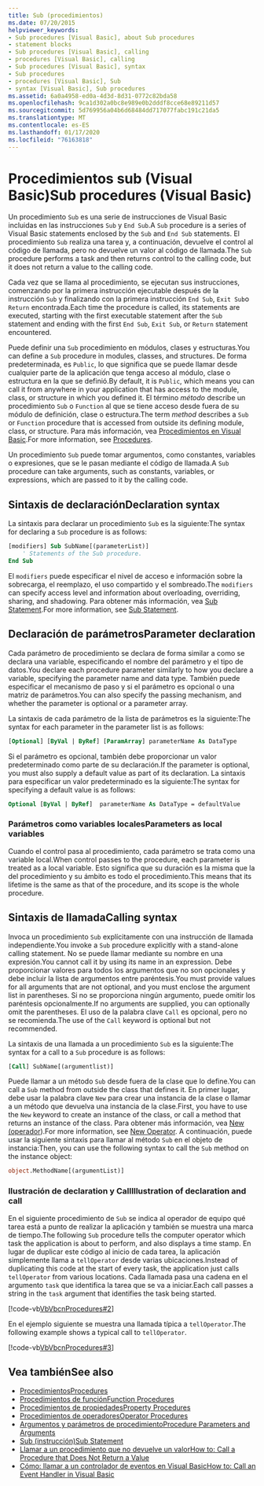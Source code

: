 ```yaml
---
title: Sub (procedimientos)
ms.date: 07/20/2015
helpviewer_keywords:
- Sub procedures [Visual Basic], about Sub procedures
- statement blocks
- Sub procedures [Visual Basic], calling
- procedures [Visual Basic], calling
- Sub procedures [Visual Basic], syntax
- Sub procedures
- procedures [Visual Basic], Sub
- syntax [Visual Basic], Sub procedures
ms.assetid: 6a0a4958-ed0a-4d3d-8d31-0772c82bda58
ms.openlocfilehash: 9ca1d302a0bc8e989e0b2dddf8cce68e89211d57
ms.sourcegitcommit: 5d769956a04b6d68484dd717077fabc191c21da5
ms.translationtype: MT
ms.contentlocale: es-ES
ms.lasthandoff: 01/17/2020
ms.locfileid: "76163818"
---
```

# <a name="sub-procedures-visual-basic"></a><span data-ttu-id="21b5f-102">Procedimientos sub (Visual Basic)</span><span class="sxs-lookup"><span data-stu-id="21b5f-102">Sub procedures (Visual Basic)</span></span>

<span data-ttu-id="21b5f-103">Un procedimiento `Sub` es una serie de instrucciones de Visual Basic incluidas en las instrucciones `Sub` y `End Sub`.</span><span class="sxs-lookup"><span data-stu-id="21b5f-103">A `Sub` procedure is a series of Visual Basic statements enclosed by the `Sub` and `End Sub` statements.</span></span> <span data-ttu-id="21b5f-104">El procedimiento `Sub` realiza una tarea y, a continuación, devuelve el control al código de llamada, pero no devuelve un valor al código de llamada.</span><span class="sxs-lookup"><span data-stu-id="21b5f-104">The `Sub` procedure performs a task and then returns control to the calling code, but it does not return a value to the calling code.</span></span>

<span data-ttu-id="21b5f-105">Cada vez que se llama al procedimiento, se ejecutan sus instrucciones, comenzando por la primera instrucción ejecutable después de la instrucción `Sub` y finalizando con la primera instrucción `End Sub`, `Exit Sub`o `Return` encontrada.</span><span class="sxs-lookup"><span data-stu-id="21b5f-105">Each time the procedure is called, its statements are executed, starting with the first executable statement after the `Sub` statement and ending with the first `End Sub`, `Exit Sub`, or `Return` statement encountered.</span></span>

<span data-ttu-id="21b5f-106">Puede definir una `Sub` procedimiento en módulos, clases y estructuras.</span><span class="sxs-lookup"><span data-stu-id="21b5f-106">You can define a `Sub` procedure in modules, classes, and structures.</span></span> <span data-ttu-id="21b5f-107">De forma predeterminada, es `Public`, lo que significa que se puede llamar desde cualquier parte de la aplicación que tenga acceso al módulo, clase o estructura en la que se definió.</span><span class="sxs-lookup"><span data-stu-id="21b5f-107">By default, it is `Public`, which means you can call it from anywhere in your application that has access to the module, class, or structure in which you defined it.</span></span> <span data-ttu-id="21b5f-108">El término *método* describe un procedimiento `Sub` o `Function` al que se tiene acceso desde fuera de su módulo de definición, clase o estructura.</span><span class="sxs-lookup"><span data-stu-id="21b5f-108">The term *method* describes a `Sub` or `Function` procedure that is accessed from outside its defining module, class, or structure.</span></span> <span data-ttu-id="21b5f-109">Para más información, vea [Procedimientos en Visual Basic](./index.md).</span><span class="sxs-lookup"><span data-stu-id="21b5f-109">For more information, see [Procedures](./index.md).</span></span>

<span data-ttu-id="21b5f-110">Un procedimiento `Sub` puede tomar argumentos, como constantes, variables o expresiones, que se le pasan mediante el código de llamada.</span><span class="sxs-lookup"><span data-stu-id="21b5f-110">A `Sub` procedure can take arguments, such as constants, variables, or expressions, which are passed to it by the calling code.</span></span>

## <a name="declaration-syntax"></a><span data-ttu-id="21b5f-111">Sintaxis de declaración</span><span class="sxs-lookup"><span data-stu-id="21b5f-111">Declaration syntax</span></span>

<span data-ttu-id="21b5f-112">La sintaxis para declarar un procedimiento `Sub` es la siguiente:</span><span class="sxs-lookup"><span data-stu-id="21b5f-112">The syntax for declaring a `Sub` procedure is as follows:</span></span>

```vb
[modifiers] Sub SubName[(parameterList)]
    ' Statements of the Sub procedure.
End Sub
```

<span data-ttu-id="21b5f-113">El `modifiers` puede especificar el nivel de acceso e información sobre la sobrecarga, el reemplazo, el uso compartido y el sombreado.</span><span class="sxs-lookup"><span data-stu-id="21b5f-113">The `modifiers` can specify access level and information about overloading, overriding, sharing, and shadowing.</span></span> <span data-ttu-id="21b5f-114">Para obtener más información, vea [Sub Statement](../../../language-reference/statements/sub-statement.md).</span><span class="sxs-lookup"><span data-stu-id="21b5f-114">For more information, see [Sub Statement](../../../language-reference/statements/sub-statement.md).</span></span>

## <a name="parameter-declaration"></a><span data-ttu-id="21b5f-115">Declaración de parámetros</span><span class="sxs-lookup"><span data-stu-id="21b5f-115">Parameter declaration</span></span>

<span data-ttu-id="21b5f-116">Cada parámetro de procedimiento se declara de forma similar a como se declara una variable, especificando el nombre del parámetro y el tipo de datos.</span><span class="sxs-lookup"><span data-stu-id="21b5f-116">You declare each procedure parameter similarly to how you declare a variable, specifying the parameter name and data type.</span></span> <span data-ttu-id="21b5f-117">También puede especificar el mecanismo de paso y si el parámetro es opcional o una matriz de parámetros.</span><span class="sxs-lookup"><span data-stu-id="21b5f-117">You can also specify the passing mechanism, and whether the parameter is optional or a parameter array.</span></span>

<span data-ttu-id="21b5f-118">La sintaxis de cada parámetro de la lista de parámetros es la siguiente:</span><span class="sxs-lookup"><span data-stu-id="21b5f-118">The syntax for each parameter in the parameter list is as follows:</span></span>

```vb
[Optional] [ByVal | ByRef] [ParamArray] parameterName As DataType
```

<span data-ttu-id="21b5f-119">Si el parámetro es opcional, también debe proporcionar un valor predeterminado como parte de su declaración.</span><span class="sxs-lookup"><span data-stu-id="21b5f-119">If the parameter is optional, you must also supply a default value as part of its declaration.</span></span> <span data-ttu-id="21b5f-120">La sintaxis para especificar un valor predeterminado es la siguiente:</span><span class="sxs-lookup"><span data-stu-id="21b5f-120">The syntax for specifying a default value is as follows:</span></span>

```vb
Optional [ByVal | ByRef]  parameterName As DataType = defaultValue
```

### <a name="parameters-as-local-variables"></a><span data-ttu-id="21b5f-121">Parámetros como variables locales</span><span class="sxs-lookup"><span data-stu-id="21b5f-121">Parameters as local variables</span></span>

<span data-ttu-id="21b5f-122">Cuando el control pasa al procedimiento, cada parámetro se trata como una variable local.</span><span class="sxs-lookup"><span data-stu-id="21b5f-122">When control passes to the procedure, each parameter is treated as a local variable.</span></span> <span data-ttu-id="21b5f-123">Esto significa que su duración es la misma que la del procedimiento y su ámbito es todo el procedimiento.</span><span class="sxs-lookup"><span data-stu-id="21b5f-123">This means that its lifetime is the same as that of the procedure, and its scope is the whole procedure.</span></span>

## <a name="calling-syntax"></a><span data-ttu-id="21b5f-124">Sintaxis de llamada</span><span class="sxs-lookup"><span data-stu-id="21b5f-124">Calling syntax</span></span>

<span data-ttu-id="21b5f-125">Invoca un procedimiento `Sub` explícitamente con una instrucción de llamada independiente.</span><span class="sxs-lookup"><span data-stu-id="21b5f-125">You invoke a `Sub` procedure explicitly with a stand-alone calling statement.</span></span> <span data-ttu-id="21b5f-126">No se puede llamar mediante su nombre en una expresión.</span><span class="sxs-lookup"><span data-stu-id="21b5f-126">You cannot call it by using its name in an expression.</span></span> <span data-ttu-id="21b5f-127">Debe proporcionar valores para todos los argumentos que no son opcionales y debe incluir la lista de argumentos entre paréntesis.</span><span class="sxs-lookup"><span data-stu-id="21b5f-127">You must provide values for all arguments that are not optional, and you must enclose the argument list in parentheses.</span></span> <span data-ttu-id="21b5f-128">Si no se proporciona ningún argumento, puede omitir los paréntesis opcionalmente.</span><span class="sxs-lookup"><span data-stu-id="21b5f-128">If no arguments are supplied, you can optionally omit the parentheses.</span></span> <span data-ttu-id="21b5f-129">El uso de la palabra clave `Call` es opcional, pero no se recomienda.</span><span class="sxs-lookup"><span data-stu-id="21b5f-129">The use of the `Call` keyword is optional but not recommended.</span></span>

<span data-ttu-id="21b5f-130">La sintaxis de una llamada a un procedimiento `Sub` es la siguiente:</span><span class="sxs-lookup"><span data-stu-id="21b5f-130">The syntax for a call to a `Sub` procedure is as follows:</span></span>

```vb
[Call] SubName[(argumentlist)]
```

<span data-ttu-id="21b5f-131">Puede llamar a un método `Sub` desde fuera de la clase que lo define.</span><span class="sxs-lookup"><span data-stu-id="21b5f-131">You can call a `Sub` method from outside the class that defines it.</span></span> <span data-ttu-id="21b5f-132">En primer lugar, debe usar la palabra clave `New` para crear una instancia de la clase o llamar a un método que devuelva una instancia de la clase.</span><span class="sxs-lookup"><span data-stu-id="21b5f-132">First, you have to use the `New` keyword to create an instance of the class, or call a method that returns an instance of the class.</span></span> <span data-ttu-id="21b5f-133">Para obtener más información, vea [New (operador](../../../language-reference/operators/new-operator.md)).</span><span class="sxs-lookup"><span data-stu-id="21b5f-133">For more information, see [New Operator](../../../language-reference/operators/new-operator.md).</span></span> <span data-ttu-id="21b5f-134">A continuación, puede usar la siguiente sintaxis para llamar al método `Sub` en el objeto de instancia:</span><span class="sxs-lookup"><span data-stu-id="21b5f-134">Then, you can use the following syntax to call the `Sub` method on the instance object:</span></span>

```vb
object.MethodName[(argumentList)]
```

### <a name="illustration-of-declaration-and-call"></a><span data-ttu-id="21b5f-135">Ilustración de declaration y Call</span><span class="sxs-lookup"><span data-stu-id="21b5f-135">Illustration of declaration and call</span></span>

<span data-ttu-id="21b5f-136">En el siguiente procedimiento de `Sub` se indica al operador de equipo qué tarea está a punto de realizar la aplicación y también se muestra una marca de tiempo.</span><span class="sxs-lookup"><span data-stu-id="21b5f-136">The following `Sub` procedure tells the computer operator which task the application is about to perform, and also displays a time stamp.</span></span> <span data-ttu-id="21b5f-137">En lugar de duplicar este código al inicio de cada tarea, la aplicación simplemente llama a `tellOperator` desde varias ubicaciones.</span><span class="sxs-lookup"><span data-stu-id="21b5f-137">Instead of duplicating this code at the start of every task, the application just calls `tellOperator` from various locations.</span></span> <span data-ttu-id="21b5f-138">Cada llamada pasa una cadena en el argumento `task` que identifica la tarea que se va a iniciar.</span><span class="sxs-lookup"><span data-stu-id="21b5f-138">Each call passes a string in the `task` argument that identifies the task being started.</span></span>

[!code-vb[VbVbcnProcedures#2](~/samples/snippets/visualbasic/VS_Snippets_VBCSharp/VbVbcnProcedures/VB/Class1.vb#2)]

<span data-ttu-id="21b5f-139">En el ejemplo siguiente se muestra una llamada típica a `tellOperator`.</span><span class="sxs-lookup"><span data-stu-id="21b5f-139">The following example shows a typical call to `tellOperator`.</span></span>

[!code-vb[VbVbcnProcedures#3](~/samples/snippets/visualbasic/VS_Snippets_VBCSharp/VbVbcnProcedures/VB/Class1.vb#3)]

## <a name="see-also"></a><span data-ttu-id="21b5f-140">Vea también</span><span class="sxs-lookup"><span data-stu-id="21b5f-140">See also</span></span>

- [<span data-ttu-id="21b5f-141">Procedimientos</span><span class="sxs-lookup"><span data-stu-id="21b5f-141">Procedures</span></span>](./index.md)
- [<span data-ttu-id="21b5f-142">Procedimientos de función</span><span class="sxs-lookup"><span data-stu-id="21b5f-142">Function Procedures</span></span>](./function-procedures.md)
- [<span data-ttu-id="21b5f-143">Procedimientos de propiedades</span><span class="sxs-lookup"><span data-stu-id="21b5f-143">Property Procedures</span></span>](./property-procedures.md)
- [<span data-ttu-id="21b5f-144">Procedimientos de operadores</span><span class="sxs-lookup"><span data-stu-id="21b5f-144">Operator Procedures</span></span>](./operator-procedures.md)
- [<span data-ttu-id="21b5f-145">Argumentos y parámetros de procedimiento</span><span class="sxs-lookup"><span data-stu-id="21b5f-145">Procedure Parameters and Arguments</span></span>](./procedure-parameters-and-arguments.md)
- [<span data-ttu-id="21b5f-146">Sub (instrucción)</span><span class="sxs-lookup"><span data-stu-id="21b5f-146">Sub Statement</span></span>](../../../language-reference/statements/sub-statement.md)
- [<span data-ttu-id="21b5f-147">Llamar a un procedimiento que no devuelve un valor</span><span class="sxs-lookup"><span data-stu-id="21b5f-147">How to: Call a Procedure that Does Not Return a Value</span></span>](./how-to-call-a-procedure-that-does-not-return-a-value.md)
- [<span data-ttu-id="21b5f-148">Cómo: llamar a un controlador de eventos en Visual Basic</span><span class="sxs-lookup"><span data-stu-id="21b5f-148">How to: Call an Event Handler in Visual Basic</span></span>](./how-to-call-an-event-handler.md)
